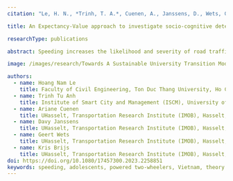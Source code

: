```yaml
---
citation: "Le, H. N., *Trinh, T. A.*, Cuenen, A., Janssens, D., Wets, G., & Brijs, K. (2023). *An Expectancy-Value Approach To Investigate Socio-Cognitive Determinants Of Speeding Among Adolescent Powered Two-Wheeled Riders In Vietnam*. International Journal of Injury Control and Safety Promotion, 1-11."

title: An Expectancy-Value approach to investigate socio-cognitive determinants of speeding among adolescent powered two-wheeled riders in Vietnam

researchType: publications

abstract: Speeding increases the likelihood and severity of road traffic crashes, but many riders do not consider speeding as a serious safety issue. By using belief-based variables derived from the Theory of Planned Behaviour (i.e. behavioural beliefs, normative beliefs, and control beliefs), this study investigated the socio-cognitive determinants of speeding intentions among Vietnamese adolescents operating motorized/electrified two-wheelers. 189 adolescent powered two-wheeled riders in Ho Chi Minh City participated in a cross-sectional survey. The results lend clear support to the Expectancy-Value approach since belief-based product factors (e.g. outcome beliefs x outcome evaluations) significantly and independently contributed to the prediction of speeding intentions. Speeding intentions were mostly influenced by behavioural beliefs, followed by normative beliefs and control beliefs, respectively. This study not only proves the Expectancy-Value approach as an appropriate framework for the investigation of speeding intentions but also supports authorities in the formulation and execution of more effective interventions for reducing speeding among adolescent powered two-wheeled riders in Vietnam. Instead of motivation-oriented methods, there is a need for strategies that stimulate the translation of good intentions into the desirable behaviour, and encourage adolescents not to relapse in case they are exposed to risk facilitating circumstances. Yet, besides focussing on person-specific dispositions towards speeding, policy makers are advised to adopt a more broadly encompassing systemic approach with inclusion of safe roads, safe vehicles, improved post-crash care, and shared stakeholder responsibilities.

image: /images/research/Towards A Sustainable University Transition Model For Emerging Markets.jpg

authors:
  - name: Hoang Nam Le
    title: Faculty of Civil Engineering, Ton Duc Thang University, Ho Chi Minh City, Vietnam; UHasselt, Transportation Research Institute (IMOB), Hasselt, Belgium
  - name: Trinh Tu Anh
    title: Institute of Smart City and Management (ISCM), University of Economics Ho Chi Minh City, Ho Chi Minh City, Vietnam
  - name: Ariane Cuenen
    title: UHasselt, Transportation Research Institute (IMOB), Hasselt, Belgium
  - name: Davy Janssens
    title: UHasselt, Transportation Research Institute (IMOB), Hasselt, Belgium
  - name: Geert Wets
    title: UHasselt, Transportation Research Institute (IMOB), Hasselt, Belgium
  - name: Kris Brijs
    title: UHasselt, Transportation Research Institute (IMOB), Hasselt, Belgium
doi: https://doi.org/10.1080/17457300.2023.2258851
keywords: speeding, adolescents, powered two-wheelers, Vietnam, theory of planned behaviour, Expectancy-Value approach
---
```

